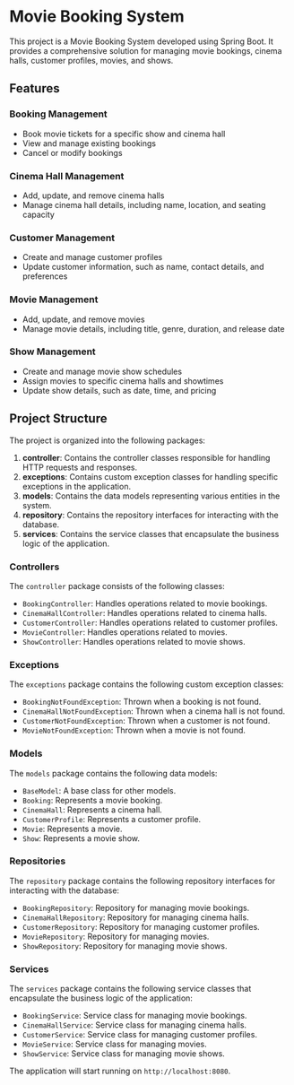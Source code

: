 # Movie Booking System

This project is a Movie Booking System developed using Spring Boot. It provides a comprehensive solution for managing movie bookings, cinema halls, customer profiles, movies, and shows.

## Features

### Booking Management

- Book movie tickets for a specific show and cinema hall
- View and manage existing bookings
- Cancel or modify bookings

### Cinema Hall Management

- Add, update, and remove cinema halls
- Manage cinema hall details, including name, location, and seating capacity

### Customer Management

- Create and manage customer profiles
- Update customer information, such as name, contact details, and preferences

### Movie Management

- Add, update, and remove movies
- Manage movie details, including title, genre, duration, and release date

### Show Management

- Create and manage movie show schedules
- Assign movies to specific cinema halls and showtimes
- Update show details, such as date, time, and pricing

## Project Structure

The project is organized into the following packages:

1. **controller**: Contains the controller classes responsible for handling HTTP requests and responses.
2. **exceptions**: Contains custom exception classes for handling specific exceptions in the application.
3. **models**: Contains the data models representing various entities in the system.
4. **repository**: Contains the repository interfaces for interacting with the database.
5. **services**: Contains the service classes that encapsulate the business logic of the application.

### Controllers

The `controller` package consists of the following classes:

- `BookingController`: Handles operations related to movie bookings.
- `CinemaHallController`: Handles operations related to cinema halls.
- `CustomerController`: Handles operations related to customer profiles.
- `MovieController`: Handles operations related to movies.
- `ShowController`: Handles operations related to movie shows.

### Exceptions

The `exceptions` package contains the following custom exception classes:

- `BookingNotFoundException`: Thrown when a booking is not found.
- `CinemaHallNotFoundException`: Thrown when a cinema hall is not found.
- `CustomerNotFoundException`: Thrown when a customer is not found.
- `MovieNotFoundException`: Thrown when a movie is not found.

### Models

The `models` package contains the following data models:

- `BaseModel`: A base class for other models.
- `Booking`: Represents a movie booking.
- `CinemaHall`: Represents a cinema hall.
- `CustomerProfile`: Represents a customer profile.
- `Movie`: Represents a movie.
- `Show`: Represents a movie show.

### Repositories

The `repository` package contains the following repository interfaces for interacting with the database:

- `BookingRepository`: Repository for managing movie bookings.
- `CinemaHallRepository`: Repository for managing cinema halls.
- `CustomerRepository`: Repository for managing customer profiles.
- `MovieRepository`: Repository for managing movies.
- `ShowRepository`: Repository for managing movie shows.

### Services

The `services` package contains the following service classes that encapsulate the business logic of the application:

- `BookingService`: Service class for managing movie bookings.
- `CinemaHallService`: Service class for managing cinema halls.
- `CustomerService`: Service class for managing customer profiles.
- `MovieService`: Service class for managing movies.
- `ShowService`: Service class for managing movie shows.



The application will start running on `http://localhost:8080`.
